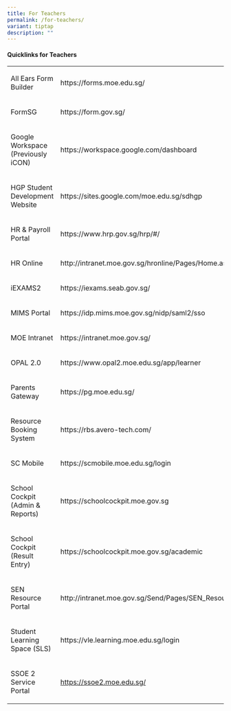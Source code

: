 ```yaml
---
title: For Teachers
permalink: /for-teachers/
variant: tiptap
description: ""
---
```

<h4><strong>Quicklinks for Teachers</strong></h4>
<table style="minWidth: 50px">
<colgroup>
<col>
<col>
</colgroup>
<tbody>
<tr>
<td rowspan="1" colspan="1">
<p>All Ears Form Builder</p>
</td>
<td rowspan="1" colspan="1">
<p><a rel="noopener noreferrer nofollow" target="_blank">https://forms.moe.edu.sg/</a>
</p>
</td>
</tr>
<tr>
<td rowspan="1" colspan="1">
<p>FormSG</p>
</td>
<td rowspan="1" colspan="1">
<p><a rel="noopener noreferrer nofollow" target="_blank">https://form.gov.sg/</a>
</p>
</td>
</tr>
<tr>
<td rowspan="1" colspan="1">
<p>Google Workspace (Previously iCON)</p>
</td>
<td rowspan="1" colspan="1">
<p><a rel="noopener noreferrer nofollow" target="_blank">https://workspace.google.com/dashboard</a>
</p>
</td>
</tr>
<tr>
<td rowspan="1" colspan="1">
<p>HGP Student Development Website</p>
</td>
<td rowspan="1" colspan="1">
<p><a rel="noopener noreferrer nofollow" target="_blank">https://sites.google.com/moe.edu.sg/sdhgp</a>
</p>
</td>
</tr>
<tr>
<td rowspan="1" colspan="1">
<p>HR &amp; Payroll Portal</p>
</td>
<td rowspan="1" colspan="1">
<p><a rel="noopener noreferrer nofollow" target="_blank">https://www.hrp.gov.sg/hrp/#/</a>
</p>
</td>
</tr>
<tr>
<td rowspan="1" colspan="1">
<p>HR Online</p>
</td>
<td rowspan="1" colspan="1">
<p><a rel="noopener noreferrer nofollow" target="_blank">http://intranet.moe.gov.sg/hronline/Pages/Home.aspx</a>
</p>
</td>
</tr>
<tr>
<td rowspan="1" colspan="1">
<p>iEXAMS2</p>
</td>
<td rowspan="1" colspan="1">
<p><a rel="noopener noreferrer nofollow" target="_blank">https://iexams.seab.gov.sg/</a>
</p>
</td>
</tr>
<tr>
<td rowspan="1" colspan="1">
<p>MIMS Portal</p>
</td>
<td rowspan="1" colspan="1">
<p><a rel="noopener noreferrer nofollow" target="_blank">https://idp.mims.moe.gov.sg/nidp/saml2/sso</a>
</p>
</td>
</tr>
<tr>
<td rowspan="1" colspan="1">
<p>MOE Intranet</p>
</td>
<td rowspan="1" colspan="1">
<p><a rel="noopener noreferrer nofollow" target="_blank">https://intranet.moe.gov.sg/</a>
</p>
</td>
</tr>
<tr>
<td rowspan="1" colspan="1">
<p>OPAL 2.0</p>
</td>
<td rowspan="1" colspan="1">
<p><a rel="noopener noreferrer nofollow" target="_blank">https://www.opal2.moe.edu.sg/app/learner</a>
</p>
</td>
</tr>
<tr>
<td rowspan="1" colspan="1">
<p>Parents Gateway</p>
</td>
<td rowspan="1" colspan="1">
<p><a rel="noopener noreferrer nofollow" target="_blank">https://pg.moe.edu.sg/</a>
</p>
</td>
</tr>
<tr>
<td rowspan="1" colspan="1">
<p>Resource Booking System</p>
</td>
<td rowspan="1" colspan="1">
<p><a rel="noopener noreferrer nofollow" target="_blank">https://rbs.avero-tech.com/</a>
</p>
</td>
</tr>
<tr>
<td rowspan="1" colspan="1">
<p>SC Mobile</p>
</td>
<td rowspan="1" colspan="1">
<p><a rel="noopener noreferrer nofollow" target="_blank">https://scmobile.moe.edu.sg/login</a>
</p>
</td>
</tr>
<tr>
<td rowspan="1" colspan="1">
<p>School Cockpit (Admin &amp; Reports)</p>
</td>
<td rowspan="1" colspan="1">
<p><a rel="noopener noreferrer nofollow" target="_blank">https://schoolcockpit.moe.gov.sg</a>
</p>
</td>
</tr>
<tr>
<td rowspan="1" colspan="1">
<p>School Cockpit (Result Entry)</p>
</td>
<td rowspan="1" colspan="1">
<p><a rel="noopener noreferrer nofollow" target="_blank">https://schoolcockpit.moe.gov.sg/academic</a>
</p>
</td>
</tr>
<tr>
<td rowspan="1" colspan="1">
<p>SEN Resource Portal</p>
</td>
<td rowspan="1" colspan="1">
<p><a rel="noopener noreferrer nofollow" target="_blank">http://intranet.moe.gov.sg/Send/Pages/SEN_Resource_Portal.aspx</a>
</p>
</td>
</tr>
<tr>
<td rowspan="1" colspan="1">
<p>Student Learning Space (SLS)</p>
</td>
<td rowspan="1" colspan="1">
<p><a rel="noopener noreferrer nofollow" target="_blank">https://vle.learning.moe.edu.sg/login</a>
</p>
</td>
</tr>
<tr>
<td rowspan="1" colspan="1">
<p>SSOE 2 Service Portal</p>
</td>
<td rowspan="1" colspan="1">
<p><a href="https://ssoe2.moe.edu.sg/" rel="noopener noreferrer nofollow" target="_blank">https://ssoe2.moe.edu.sg/</a>
</p>
</td>
</tr>
</tbody>
</table>
<p>
<br>
</p>